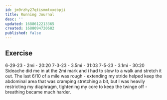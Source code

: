 ```yaml
---
id: jm9rzhy27qtismmtxxebpji
title: Running Journal
desc: ''
updated: 1688612213365
created: 1688094720682
published: false
---
```


## Exercise

6-29-23 - 2mi - 20:20
7-3-23 - 3.5mi - 31:03
7-5-23 - 3.1mi - 30:20
Sideache did me in at the 2mi mark and i had to slow to a walk and stretch it out.
The last 6/10 of a mile was rough - extending my stride helped keep the abdominal area that was cramping stretching a bit, but I was heavily restricting my diaphragm, tightening my core to keep the twinge off - breathing became much harder.
